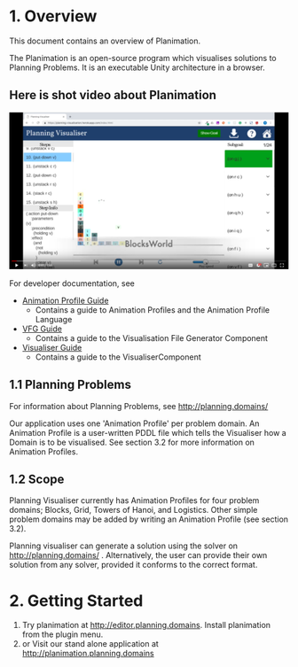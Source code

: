 # 1. Overview 

This document contains an overview of Planimation.

The Planimation is an open-source program which visualises solutions to Planning Problems. It is an executable Unity architecture in a browser.

## Here is shot video about Planimation
[![Youtube](images/readme/youtube.png)](https://youtu.be/Cj2rWdt1YQU)


For developer documentation, see
* [Animation Profile Guide](https://planimation.github.io/documentation/ap_guide/)
	* Contains a guide to Animation Profiles and the Animation Profile Language
* [VFG Guide](https://planimation.github.io/documentation/VFG_guide/)
	* Contains a guide to the Visualisation File Generator Component
* [Visualiser Guide](https://planimation.github.io/documentation/Visualiser_guide/)
	* Contains a guide to the VisualiserComponent 
	

## 1.1 Planning Problems

For information about Planning Problems, see http://planning.domains/


Our application uses one 'Animation Profile' per problem domain. An Animation Profile is a user-written PDDL file which tells the Visualiser how a Domain is to be visualised. See section 3.2 for more information on Animation Profiles.


## 1.2 Scope
Planning Visualiser currently has Animation Profiles for four problem domains; Blocks, Grid, Towers of Hanoi, and Logistics. Other simple problem domains may be added by writing an Animation Profile (see section 3.2).


Planning visualiser can generate a solution using the solver on http://planning.domains/ . Alternatively, the user can provide their own solution from any solver, provided it conforms to the correct format.



# 2. Getting Started

1. Try planimation at http://editor.planning.domains. Install planimation from the plugin menu.
2. or Visit our stand alone application at http://planimation.planning.domains
